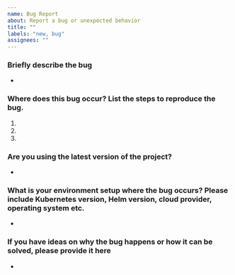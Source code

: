 ```yaml
---
name: Bug Report
about: Report a bug or unexpected behavior
title: ""
labels: "new, bug"
assignees: ""
---
```


### Briefly describe the bug

-

### Where does this bug occur? List the steps to reproduce the bug.

1.
2.
3.

### Are you using the latest version of the project?

-

### What is your environment setup where the bug occurs? Please include Kubernetes version, Helm version, cloud provider, operating system etc.

-

### If you have ideas on why the bug happens or how it can be solved, please provide it here

-
